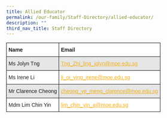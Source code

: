 ```yaml
---
title: Allied Educator
permalink: /our-family/Staff-Directory/allied-educator/
description: ""
third_nav_title: Staff Directory
---
```

<style type="text/css">
.tg  {border-collapse:collapse;border-spacing:0;}
.tg td{border-color:black;border-style:solid;border-width:1px;font-family:Arial, sans-serif;font-size:14px;
  overflow:hidden;padding:10px 5px;word-break:normal;}
.tg th{border-color:black;border-style:solid;border-width:1px;font-family:Arial, sans-serif;font-size:14px;
  font-weight:normal;overflow:hidden;padding:10px 5px;word-break:normal;}
.tg .tg-y5j8{background-color:#FFF;color:#F1AE16;text-align:left;text-decoration:underline;vertical-align:top}
.tg .tg-al0j{background-color:#E6E6E6;color:#F1AE16;text-align:left;text-decoration:underline;vertical-align:top}
.tg .tg-bsu7{background-color:#E6E6E6;text-align:left;vertical-align:middle}
.tg .tg-dgl5{background-color:#FFF;font-weight:bold;text-align:left;vertical-align:top}
.tg .tg-zr06{background-color:#FFF;text-align:left;vertical-align:middle}
</style>
<table class="tg">
<thead>
  <tr>
    <th class="tg-dgl5"><span style="font-weight:bold">Name</span></th>
    <th class="tg-dgl5"><span style="font-weight:bold">Email</span></th>
  </tr>
</thead>
<tbody>
  <tr>
    <td class="tg-bsu7">Ms Jolyn Tng</td>
    <td class="tg-al0j"><a href="mailto:Tng_Zhi_ling_jolyn@moe.edu.sg"><span style="text-decoration:underline;color:#F1AE16;background-color:transparent">Tng_Zhi_ling_jolyn@moe.edu.sg</span></a></td>
  </tr>
  <tr>
    <td class="tg-zr06">Ms Irene Li</td>
    <td class="tg-y5j8"><a href="mailto:li_oi_ying_irene@moe.edu.sg"><span style="text-decoration:underline;color:#F1AE16;background-color:transparent">li_oi_ying_irene@moe.edu.sg</span></a></td>
  </tr>
  <tr>
    <td class="tg-bsu7">Mr Clarence Cheong</td>
    <td class="tg-al0j"><a href="mailto:cheong_ye_meng_clarence@moe.edu.sg"><span style="text-decoration:underline;color:#F1AE16;background-color:transparent">cheong_ye_meng_clarence@moe.edu.sg</span></a></td>
  </tr>
  <tr>
        <td class="tg-zr06">Mdm Lim Chin Yin</td>
    <td class="tg-y5j8"><a href="mailto:lim_chin_yin_a@moe.edu.sg"><span style="text-decoration:underline;color:#F1AE16;background-color:transparent">lim_chin_yin_a@moe.edu.sg</span></a></td>
  </tr>
</tbody>
</table>